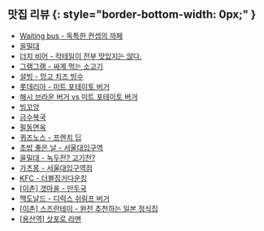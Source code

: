 ## 맛집 리뷰 {: style="border-bottom-width: 0px;" }
* [Waiting bus - 독특한 컨셉의 까페](http://diary.seulgi.kim/2014/03/waiting-bus.html)
* [을밀대](http://diary.seulgi.kim/2014/05/blog-post_7117.html)
* [더치 비어 - 칵테일이 전부 맛있지는 않다.](http://diary.seulgi.kim/2014/05/blog-post_18.html)
* [그램그램 - 싸게 먹는 소고기](http://diary.seulgi.kim/2014/06/blog-post.html)
* [설빙 - 망고 치즈 빙수](http://diary.seulgi.kim/2014/06/blog-post_15.html)
* [롯데리아 - 미트 포테이토 버거](http://diary.seulgi.kim/2014/06/blog-post_16.html)
* [해시 브라운 버거 vs 미트 포테이토 버거](http://diary.seulgi.kim/2014/06/hash-brown-burger.html)
* [빙꼬앙](http://diary.seulgi.kim/2014/07/blog-post_1.html)
* [금수복국](http://diary.seulgi.kim/2014/08/blog-post_3.html)
* [필동면옥](http://diary.seulgi.kim/2014/08/blog-post.html)
* [퀴즈노스 - 프렌치 딥](http://diary.seulgi.kim/2014/09/quiznos-french-dip.html)
* [초밥 좋은 날 - 서울대입구역](http://diary.seulgi.kim/2014/09/blog-post.html)
* [을밀대 - 녹두전? 고기전?](http://diary.seulgi.kim/2014/10/blog-post_3.html)
* [가츠몽 - 서울대입구역점](http://diary.seulgi.kim/2014/10/gasmong.html)
* [KFC - 더블징거다운킹](http://diary.seulgi.kim/2014/10/kfc.html)
* [[이촌] 갯마을 - 만두국](http://diary.seulgi.kim/2014/10/28-mandu.html)
* [맥도날드 - 디럭스 쉬림프 버거](http://diary.seulgi.kim/2014/10/30-m.html)
* [[이촌] 스즈란테이 - 완전 추천하는 일본 정식집](http://diary.seulgi.kim/2014/11/03-suzuran-tei.html)
* [[용산역] 삿포로 라멘](http://diary.seulgi.kim/2014/11/07-satporo.html)
